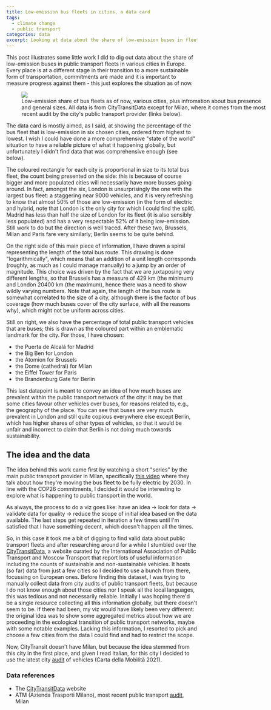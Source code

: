```yaml
---
title: Low-emission bus fleets in cities, a data card
tags:
  - climate change
  - public transport
categories: data
excerpt: Looking at data about the share of low-emission buses in fleets from specific cities
---
```


This post illustrates some little work I did to dig out data about the share of low-emission buses in public transport fleets in various cities in Europe. Every place is at a different stage in their transition to a more sustainable form of transportation, commitments are made and it is important to measure progress against them - this just explores the situation as of now.

<figure class="responsive" style="width: 650px">
  <img src="{{ site.url }}{{site.posts_images_path}}eco-bus-fleets.jpg">
  <figcaption>Low-emission share of bus fleets as of now, various cities, plus infromation about bus presence and general sizes. All data is from CityTransitData except for Milan, where it comes from the most recent audit by the city's public transport provider (links below).</figcaption>
</figure>

The data card is mostly aimed, as I said, at showing the percentage of the bus fleet that is low-emission in six chosen cities, ordered from highest to lowest.
I wish I could have done a more comprehensive "state of the world" situation to have a reliable picture of what it happening globally, but unfortunately I didn't find data that was comprehensive enough (see below).

The coloured rectangle for each city is proportional in size to its total bus fleet, the count being presented on the side: this is because of course bigger and more populated cities will necessarily have more busses going around. In fact, amongst the six, London is unsurprisingly the one with the largest bus fleet: a staggering near 9000 vehicles, and it is very refreshing to know that almost 50% of those are low-emission (in the form of electric and hybrid, note that London is the only city for which I could find the split). Madrid has less than half the size of London for its fleet (it is also sensibly less populated) and has a very respectable 52% of it being low-emission. Still work to do but the direction is well traced. After these two, Brussels, Milan and Paris fare very similarly; Berlin seems to be quite behind.

On the right side of this main piece of information, I have drawn a spiral representing the length of the total bus route. This drawing is done "logarithmically", which means that an addition of a unit length corresponds (roughly, as much as I could manage manually) to a jump by an order of magnitude. This choice was driven by the fact that we are juxtaposing very different lengths, so that Brussels has a measure of 429 km (the minimum) and London 20400 km (the maximum), hence there was a need to show wildly varying numbers. Note that again, the length of the bus route is somewhat correlated to the size of a city, although there is the factor of bus coverage (how much buses cover of the city surface, with all the reasons why), which might not be uniform across cities.

Still on right, we also have the percentage of total public transport vehicles that are buses; this is drawn as the coloured part within an emblematic landmark for the city. For those, I have chosen:
* the Puerta de Alcalá for Madrid
* the Big Ben for London
* the Atomion for Brussels
* the Dome (cathedral) for Milan
* the Eiffel Tower for Paris
* the Brandenburg Gate for Berlin

This last datapoint is meant to convey an idea of how much buses are prevalent within the public transport network of the city: it may be that some cities favour other vehicles over buses, for reasons related to, e.g., the geography of the place. You can see that buses are very much prevalent in London and still quite copious everywhere else except Berlin, which has higher shares of other types of vehicles, so that it would be unfair and incorrect to claim that Berlin is not doing much towards sustainability.

## The idea and the data

The idea behind this work came first by watching a short "series" by the main public transport provider in Milan, specifically [this video](https://www.youtube.com/watch?v=AKMsaKF5O5s&t=1s) where they talk about how they're moving the bus fleet to be fully electric by 2030. In line with the COP26 commitments, I decided it would be interesting to explore what is happening to public transport in the world.

As always, the process to do a viz goes like: have an idea -> look for data -> validate data for quality -> reduce the scope of initial idea based on the data available. The last steps get repeated in iteration a few times until I'm satisfied that I have something decent, which doesn't happen all the times.

So, in this case it took me a bit of digging to find valid data about public transport fleets and after researching around for a while I stumbled over the [CityTransitData](https://citytransit.uitp.org/), a website curated by the International Association of Public Transport and Moscow Transport that report lots of useful information including the counts of sustainable and non-sustainable vehicles. It hosts (so far) data from just a few cities so I decided to use a bunch from there, focussing on European ones.
Before finding this dataset, I was trying to manually collect data from city audits of public transport fleets, but because I do not know enough about those cities nor I speak all the local languages, this was tedious and not necessarily reliable. Initially I was hoping there'd be a single resource collecting all this information globally, but there doesn't seem to be. If there had been, my viz would have likely been very different: the original idea was to show some aggregated metrics about how we are proceeding in the ecological transition of public transport networks, maybe with some notable examples. Lacking this information, I resorted to pick and choose a few cities from the data I could find and had to restrict the scope. 

Now, CityTransit doesn't have Milan, but because the idea stemmed from this city in the first place, and given I read Italian, for this city I decided to use the latest city [audit](https://www.atm.it/it/IlGruppo/Governance/Documents/Carta%20della%20Mobilit%C3%A0%202021.pdf) of vehicles (Carta della Mobilità 2021).

### Data references

* The [CityTransitData](https://citytransit.uitp.org/) website
* ATM (Azienda Trasporti Milano), most recent public transport [audit](https://www.atm.it/it/IlGruppo/Governance/Documents/Carta%20della%20Mobilit%C3%A0%202021.pdf), Milan
